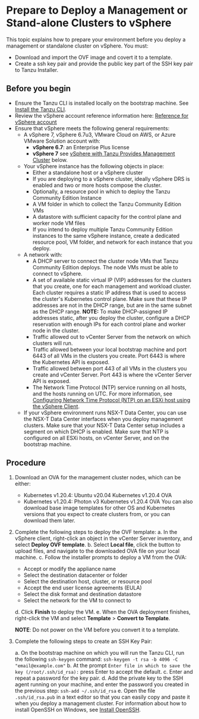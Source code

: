 # Prepare to Deploy a Management or Stand-alone Clusters to vSphere

This topic explains how to prepare your environment before you deploy a management or standalone cluster on vSphere. You must:
   - Download and import the OVF image and covert it to a template.
   - Create a ssh key pair and provide the public key part of the SSH key pair to Tanzu Installer.

## Before you begin
* Ensure the Tanzu CLI is installed locally on the bootstrap machine. See [Install the Tanzu CLI](installation-cli.md).
* Review the vSphere account reference information here: [Reference for vSphere account](ref-vsphere.md)
* Ensure that vSphere meets the following general requirements:
   * A vSphere 7, vSphere 6.7u3, VMware Cloud on AWS, or Azure VMware Solution account with:
      * **vSphere 6.7**: an Enterprise Plus license
      * **vSphere 7** see [vSphere with Tanzu Provides Management Cluster](#mc-vsphere7) below.
   * Your vSphere instance has the following objects in place:
      * Either a standalone host or a vSphere cluster
      * If you are deploying to a vSphere cluster, ideally vSphere DRS is enabled and two or more hosts compose the cluster.
      * Optionally, a resource pool in which to deploy the Tanzu Community Edition Instance
      * A VM folder in which to collect the Tanzu Community Edition VMs
      * A datastore with sufficient capacity for the control plane and worker node VM files
      * If you intend to deploy multiple Tanzu Community Edition instances to the same vSphere instance, create a dedicated resource pool, VM folder, and network for each instance that you deploy.
   * A network with:
      * A DHCP server to connect the cluster node VMs that Tanzu Community Edition deploys. The node VMs must be able to connect to vSphere.
      * A set of available static virtual IP (VIP) addresses for the clusters that you create,  one for each management and workload cluster. Each cluster requires a static IP address that is used to access the cluster's Kubernetes control plane. Make sure that these IP addresses are not in the DHCP range, but are in the same subnet as the DHCP range.
      **NOTE:** To make DHCP-assigned IP addresses static, after you deploy the cluster, configure a DHCP reservation with enough IPs for each control plane and worker node in the cluster.
      * Traffic allowed out to vCenter Server from the network on which clusters will run.
      * Traffic allowed between your local bootstrap machine and port 6443 of all VMs in the clusters you create. Port 6443 is where the Kubernetes API is exposed.
      * Traffic allowed between port 443 of all VMs in the clusters you create and vCenter Server. Port 443 is where the vCenter Server API is exposed.
      <!--- Traffic allowed between your local bootstrap machine out to the image repositories listed in the management cluster Bill of Materials (BoM) file, over port 443, for TCP. The BoM file is under `~/.tanzu/tkg/bom/` and its name includes the Tanzu Community Edition version, for example `bom-1.3.0+vmware.1.yaml` for v1.3.0.-->
      * The Network Time Protocol (NTP) service running on all hosts, and the hosts running on UTC. For more information, see [Configuring Network Time Protocol (NTP) on an ESXi host using the vSphere Client](https://kb.vmware.com/s/article/57147).
   * If your vSphere environment runs NSX-T Data Center, you can use the NSX-T Data Center interfaces when you deploy management clusters. Make sure that your NSX-T Data Center setup includes a segment on which DHCP is enabled. Make sure that NTP is configured on all ESXi hosts, on vCenter Server, and on the bootstrap machine.

## Procedure

1. Download an OVA for the management cluster nodes, which can be either:

   - Kubernetes v1.20.4: Ubuntu v20.04 Kubernetes v1.20.4 OVA
   - Kubernetes v1.20.4: Photon v3 Kubernetes v1.20.4 OVA
    You can also download base image templates for other OS and Kubernetes versions that you expect to create clusters from, or you can download them later.
<!--note to self- will need to update this link at another time-->

2. Complete the following steps to deploy the OVF template:
   a. In the vSphere client, right-click an object in the vCenter Server inventory, and select **Deploy OVF template**.
   b. Select **Local file**, click the button to upload files, and navigate to the downloaded OVA file on your local machine.
   c. Follow the installer prompts to deploy a VM from the OVA:

    - Accept or modify the appliance name
    - Select the destination datacenter or folder
    - Select the destination host, cluster, or resource pool
    - Accept the end user license agreements (EULA)
    - Select the disk format and destination datastore
    - Select the network for the VM to connect to

   d. Click **Finish** to deploy the VM.
   e. When the OVA deployment finishes, right-click the VM and select **Template** > **Convert to Template**.

   **NOTE**: Do not power on the VM before you convert it to a template.
<!--In the **VMs and Templates** view, right-click the new template, select **Add Permission**, and assign the `tkg-user` to the template with the `TKG` role.

   For information about how to create the user and role for Tanzu Community Edition, see [Required Permissions for the vSphere Account](#vsphere-permissions) above. -->

3. Complete the following steps to create an SSH Key Pair:

   a. On the bootstrap machine on which you will run the Tanzu CLI, run the following `ssh-keygen` command:
   ``ssh-keygen -t rsa -b 4096 -C "email@example.com"``
   b. At the prompt `Enter file in which to save the key (/root/.ssh/id_rsa):` press Enter to accept the default.
   c. Enter and repeat a password for the key pair.
   d. Add the private key to the SSH agent running on your machine, and enter the password you created in the previous step:
   ``ssh-add ~/.ssh/id_rsa``
   e. Open the file `.ssh/id_rsa.pub` in a text editor so that you can easily copy and paste it when you deploy a management cluster.
   For information about how to install OpenSSH on Windows, see [Install OpenSSH](https://docs.microsoft.com/en-us/windows-server/administration/openssh/openssh_install_firstuse).


